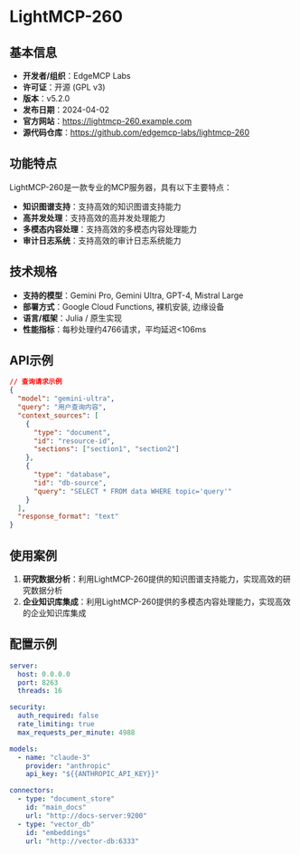 # LightMCP-260

## 基本信息

- **开发者/组织**：EdgeMCP Labs
- **许可证**：开源 (GPL v3)
- **版本**：v5.2.0
- **发布日期**：2024-04-02
- **官方网站**：https://lightmcp-260.example.com
- **源代码仓库**：https://github.com/edgemcp-labs/lightmcp-260

## 功能特点

LightMCP-260是一款专业的MCP服务器，具有以下主要特点：

- **知识图谱支持**：支持高效的知识图谱支持能力
- **高并发处理**：支持高效的高并发处理能力
- **多模态内容处理**：支持高效的多模态内容处理能力
- **审计日志系统**：支持高效的审计日志系统能力


## 技术规格

- **支持的模型**：Gemini Pro, Gemini Ultra, GPT-4, Mistral Large
- **部署方式**：Google Cloud Functions, 裸机安装, 边缘设备
- **语言/框架**：Julia / 原生实现
- **性能指标**：每秒处理约4766请求，平均延迟<106ms

## API示例

```json
// 查询请求示例
{
  "model": "gemini-ultra",
  "query": "用户查询内容",
  "context_sources": [
    {
      "type": "document",
      "id": "resource-id",
      "sections": ["section1", "section2"]
    },
    {
      "type": "database",
      "id": "db-source",
      "query": "SELECT * FROM data WHERE topic='query'"
    }
  ],
  "response_format": "text"
}
```

## 使用案例

1. **研究数据分析**：利用LightMCP-260提供的知识图谱支持能力，实现高效的研究数据分析
2. **企业知识库集成**：利用LightMCP-260提供的多模态内容处理能力，实现高效的企业知识库集成


## 配置示例

```yaml
server:
  host: 0.0.0.0
  port: 8263
  threads: 16

security:
  auth_required: false
  rate_limiting: true
  max_requests_per_minute: 4988

models:
  - name: "claude-3"
    provider: "anthropic"
    api_key: "${{ANTHROPIC_API_KEY}}"

connectors:
  - type: "document_store"
    id: "main_docs"
    url: "http://docs-server:9200"
  - type: "vector_db"
    id: "embeddings"
    url: "http://vector-db:6333"
```